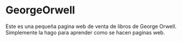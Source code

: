 # GeorgeOrwell
Este es una pequeña pagina web de venta de libros de George Orwell. Simplemente la hago para aprender como se hacen paginas web.
